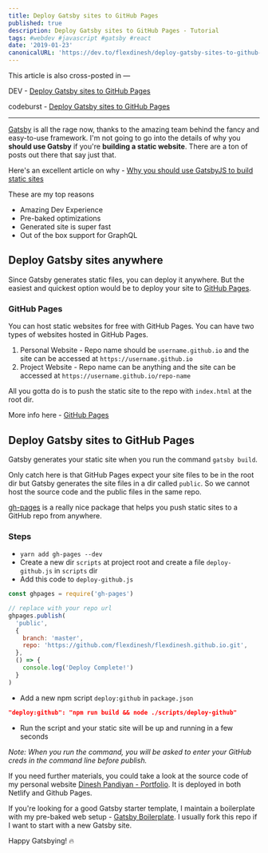 ```yaml
---
title: Deploy Gatsby sites to GitHub Pages
published: true
description: Deploy Gatsby sites to GitHub Pages - Tutorial
tags: #webdev #javascript #gatsby #react
date: '2019-01-23'
canonicalURL: 'https://dev.to/flexdinesh/deploy-gatsby-sites-to-github-pages-eed'
---
```


This article is also cross-posted in —

DEV - [Deploy Gatsby sites to GitHub Pages](https://dev.to/flexdinesh/deploy-gatsby-sites-to-github-pages-eed)

codeburst - [Deploy Gatsby sites to GitHub Pages](https://codeburst.io/deploy-gatsby-sites-to-github-pages-625a9978e7cd)

---

[Gatsby](https://www.gatsbyjs.org/) is all the rage now, thanks to the amazing team behind the fancy and easy-to-use framework. I'm not going to go into the details of why you **should use Gatsby** if you're **building a static website**. There are a ton of posts out there that say just that.

Here's an excellent article on why - [Why you should use GatsbyJS to build static sites](https://medium.freecodecamp.org/why-you-should-use-gatsbyjs-to-build-static-sites-4f90eb6d1a7b)

These are my top reasons

- Amazing Dev Experience
- Pre-baked optimizations
- Generated site is super fast
- Out of the box support for GraphQL

## Deploy Gatsby sites anywhere 

Since Gatsby generates static files, you can deploy it anywhere.
But the easiest and quickest option would be to deploy your site to [GitHub Pages](https://pages.github.com/).

### GitHub Pages

You can host static websites for free with GitHub Pages. You can have two types of websites hosted in GitHub Pages.

1. Personal Website - Repo name should be `username.github.io` and the site can be accessed at `https://username.github.io`
2. Project Website - Repo name can be anything and the site can be accessed at `https://username.github.io/repo-name`

All you gotta do is to push the static site to the repo with `index.html` at the root dir.

More info here - [GitHub Pages](https://pages.github.com/)

## Deploy Gatsby sites to GitHub Pages

Gatsby generates your static site when you run the command `gatsby build`.

Only catch here is that GitHub Pages expect your site files to be in the root dir but Gatsby generates the site files in a dir called `public`. So we cannot host the source code and the public files in the same repo. 

[gh-pages](https://www.npmjs.com/package/gh-pages) is a really nice package that helps you push static sites to a GitHub repo from anywhere.

### Steps

- `yarn add gh-pages --dev`
- Create a new dir `scripts` at project root and create a file `deploy-github.js` in `scripts` dir
- Add this code to `deploy-github.js`

```js
const ghpages = require('gh-pages')

// replace with your repo url
ghpages.publish(
  'public',
  {
    branch: 'master',
    repo: 'https://github.com/flexdinesh/flexdinesh.github.io.git',
  },
  () => {
    console.log('Deploy Complete!')
  }
)
```

- Add a new npm script `deploy:github` in `package.json`

```json
"deploy:github": "npm run build && node ./scripts/deploy-github"
```

- Run the script and your static site will be up and running in a few seconds

_Note: When you run the command, you will be asked to enter your GitHub creds in the command line before publish._

If you need further materials, you could take a look at the source code of my personal website [Dinesh Pandiyan - Portfolio](https://github.com/flexdinesh/portfolio). It is deployed in both Netlify and Github Pages.

If you're looking for a good Gatsby starter template, I maintain a boilerplate with my pre-baked web setup - [Gatsby Boilerplate](https://github.com/flexdinesh/gatsby-boilerplate). I usually fork this repo if I want to start with a new Gatsby site.

Happy Gatsbying! 🔥
